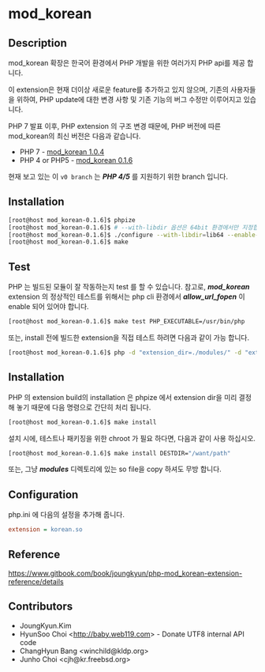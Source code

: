 # mod_korean

## Description

mod_korean 확장은 한국어 환경에서 PHP 개발을 위한 여러가지 PHP api를 제공 합니다.

이 extension은 현재 더이상 새로운 feature를 추가하고 있지 않으며, 기존의 사용자들을 위하여, PHP update에 대한 변경 사항 및 기존 기능의 버그 수정만 이루어지고 있습니다.

PHP 7 발표 이후, PHP extension 의 구조 변경 때문에, PHP 버전에 따른 mod_korean의 최신 버전은 다음과 같습니다.

 * PHP 7 - [mod_korean 1.0.4](https://github.com/OOPS-ORG-PHP/mod_korean/releases/tag/1.0.4)
 * PHP 4 or PHP5 - [mod_korean 0.1.6](https://github.com/OOPS-ORG-PHP/mod_korean/releases/tag/0.1.6)

현재 보고 있는 이 ```v0 branch``` 는 ___PHP 4/5___ 를 지원하기 위한 branch 입니다.

## Installation

```bash
[root@host mod_korean-0.1.6]$ phpize
[root@host mod_korean-0.1.6]$ # --with-libdir 옵션은 64bit 환경에서만 지정합니다.
[root@host mod_korean-0.1.6]$ ./configure --with-libdir=lib64 --enable-korean --enable-korean-gd=builtin
[root@host mod_korean-0.1.6]$ make
```

## Test

PHP 는 빌드된 모듈이 잘 작동하는지 test 를 할 수 있습니다.
참고로, ___mod_korean___ extension 의 정상적인 테스트를 위해서는 php cli 환경에서 ___allow_url_fopen___ 이 enable 되어 있어야 합니다.


```bash
[root@host mod_korean-0.1.6]$ make test PHP_EXECUTABLE=/usr/bin/php
```

또는, install 전에 빌드한 extension을 직접 테스트 하려면 다음과 같이 가능 합니다.

```bash
[root@host mod_korean-0.1.6]$ php -d "extension_dir=./modules/" -d "extension=korean.so" some.php
```

## Installation

PHP 의 extension build의 installation 은 phpize 에서 extension dir을 미리 결정해 놓기 때문에 다음 명령으로 간단히 처리 됩니다.

```bash
[root@host mod_korean-0.1.6]$ make install
```

설치 시에, 테스트나 패키징을 위한 chroot 가 필요 하다면, 다음과 같이 사용 하십시오.

```bash
[root@host mod_korean-0.1.6]$ make install DESTDIR="/want/path"
```

또는, 그냥 ___modules___ 디렉토리에 있는 so file을 copy 하셔도 무방 합니다.


## Configuration

php.ini 에 다음의 설정을 추가해 줍니다.

```ini
extension = korean.so
```

## Reference

https://www.gitbook.com/book/joungkyun/php-mod_korean-extension-reference/details

## Contributors
 * JoungKyun.Kim
 * HyunSoo Choi &lt;http://baby.web119.com&gt; - Donate UTF8 internal API code
 * ChangHyun Bang &lt;winchild&commat;kldp.org&gt;
 * Junho Choi &lt;cjh&commat;kr.freebsd.org&gt;
